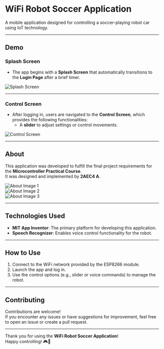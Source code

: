 # WiFi Robot Soccer Application

A mobile application designed for controlling a soccer-playing robot car using IoT technology.

---

## **Demo**

### **Splash Screen**
- The app begins with a **Splash Screen** that automatically transitions to the **Login Page** after a brief timer.  

<img src="https://github.com/user-attachments/assets/e075a14d-ab39-4fcc-8261-bdd751c83c4b" alt="Splash Screen" style="max-width: 100%; height: auto; display: block; margin: 0 auto;">

---

### **Control Screen**
- After logging in, users are navigated to the **Control Screen**, which provides the following functionalities:
  - A **slider** to adjust settings or control movements.  

<img src="https://github.com/user-attachments/assets/0dfe6d6c-dfc4-42f2-a0cb-249e369b9a31" alt="Control Screen" style="max-width: 100%; height: auto; display: block; margin: 0 auto;">

---

## **About**
This application was developed to fulfill the final project requirements for the **Microcontroller Practical Course**.  
It was designed and implemented by **2AEC4 A**.

<img src="https://github.com/user-attachments/assets/086fc023-2b3f-497b-8b5f-dd7f513f6d6f" alt="About Image 1" style="max-width: 100%; height: auto; display: block; margin: 0 auto;">
<img src="https://github.com/user-attachments/assets/c5c5f6f9-9a8f-405c-a3ff-b196dc0d1b50" alt="About Image 2" style="max-width: 100%; height: auto; display: block; margin: 0 auto;">
<img src="https://github.com/user-attachments/assets/1fb29a16-736a-4db1-bb24-f7533baf0c47" alt="About Image 3" style="max-width: 100%; height: auto; display: block; margin: 0 auto;">

---

## **Technologies Used**
- **MIT App Inventor**: The primary platform for developing this application.
- **Speech Recognizer**: Enables voice control functionality for the robot.

---

## **How to Use**
1. Connect to the WiFi network provided by the ESP8266 module.
2. Launch the app and log in.
3. Use the control options (e.g., slider or voice commands) to manage the robot.

---

## **Contributing**
Contributions are welcome!  
If you encounter any issues or have suggestions for improvement, feel free to open an issue or create a pull request.

---

Thank you for using the **WiFi Robot Soccer Application**!  
Happy controlling! 🎮🤖
